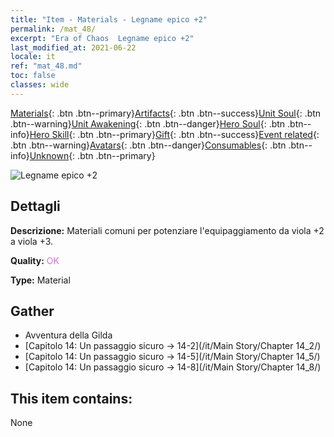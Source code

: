```yaml
---
title: "Item - Materials - Legname epico +2"
permalink: /mat_48/
excerpt: "Era of Chaos  Legname epico +2"
last_modified_at: 2021-06-22
locale: it
ref: "mat_48.md"
toc: false
classes: wide
---
```

 [Materials](/ItemsIT/){: .btn .btn--primary}[Artifacts](/ItemsIT/Artifacts/){: .btn .btn--success}[Unit Soul](/ItemsIT/UnitSoul/){: .btn .btn--warning}[Unit Awakening](/ItemsIT/UnitAwakening/){: .btn .btn--danger}[Hero Soul](/ItemsIT/HeroSoul/){: .btn .btn--info}[Hero Skill](/ItemsIT/HeroSkill/){: .btn .btn--primary}[Gift](/ItemsIT/Gift/){: .btn .btn--success}[Event related](/ItemsIT/Events/){: .btn .btn--warning}[Avatars](/ItemsIT/Avatars/){: .btn .btn--danger}[Consumables](/ItemsIT/Consumables/){: .btn .btn--info}[Unknown](/ItemsIT/Unknown/){: .btn .btn--primary}

 ![Legname epico +2](/images/t/i_cailiao_mucai2.png)

## Dettagli
 **Descrizione:** Materiali comuni per potenziare l'equipaggiamento da viola +2 a viola +3.

 **Quality:** <span style="color: #DA70D6">OK</span>

 **Type:** Material

## Gather

*    Avventura della Gilda 
*    [Capitolo 14: Un passaggio sicuro -> 14-2](/it/Main Story/Chapter 14_2/) 
*    [Capitolo 14: Un passaggio sicuro -> 14-5](/it/Main Story/Chapter 14_5/) 
*    [Capitolo 14: Un passaggio sicuro -> 14-8](/it/Main Story/Chapter 14_8/) 

## This item contains:

  None

